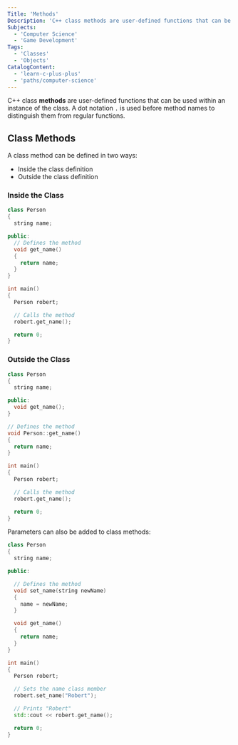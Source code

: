 ```yaml
---
Title: 'Methods'
Description: 'C++ class methods are user-defined functions that can be used within an instance of the class. A dot noation is used before method names to distinguish them from regular functions.'
Subjects:
  - 'Computer Science'
  - 'Game Development'
Tags:
  - 'Classes'
  - 'Objects'
CatalogContent:
  - 'learn-c-plus-plus'
  - 'paths/computer-science'
---
```


C++ class **methods** are user-defined functions that can be used within an instance of the class. A dot notation `.` is used before method names to distinguish them from regular functions.

## Class Methods

A class method can be defined in two ways:

- Inside the class definition
- Outside the class definition

### Inside the Class

```cpp
class Person
{
  string name;

public:
  // Defines the method
  void get_name()
  {
    return name;
  }
}

int main()
{
  Person robert;

  // Calls the method
  robert.get_name();

  return 0;
}
```

### Outside the Class

```cpp
class Person
{
  string name;

public:
  void get_name();
}

// Defines the method
void Person::get_name()
{
  return name;
}

int main()
{
  Person robert;

  // Calls the method
  robert.get_name();

  return 0;
}
```

Parameters can also be added to class methods:

```cpp
class Person
{
  string name;

public:

  // Defines the method
  void set_name(string newName)
  {
    name = newName;
  }

  void get_name()
  {
    return name;
  }
}

int main()
{
  Person robert;

  // Sets the name class member
  robert.set_name("Robert");

  // Prints "Robert"
  std::cout << robert.get_name();

  return 0;
}
```
